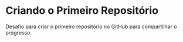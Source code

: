 # Criando o Primeiro Repositório
Desafio para criar o primeiro repositório no GitHub para compartilhar o progresso.
